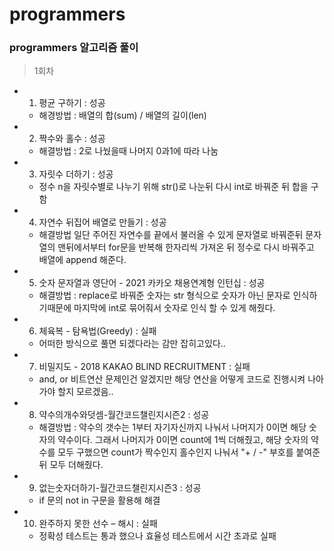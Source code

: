 # programmers
### programmers 알고리즘 풀이

> 1회차
- 1. 평균 구하기 : 성공
    - 해경방법 : 배열의 합(sum) / 배열의 길이(len)

- 2. 짝수와 홀수 : 성공
    - 해결방법 : 2로 나눴을때 나머지 0과1에 따라 나눔 

- 3. 자릿수 더하기 : 성공
    - 정수 n을 자릿수별로 나누기 위해 str()로 나눈뒤 다시 int로 바꿔준 뒤 합을 구함

- 4. 자연수 뒤집어 배열로 만들기 : 성공
    - 해결방법 일단 주어진 자연수를 끝에서 불러올 수 있게 문자열로 바꿔준뒤 문자열의 맨뒤에서부터 for문을 반복해 한자리씩 가져온 뒤 정수로 다시 바꿔주고 배열에 append 해준다. 

- 5. 숫자 문자열과 영단어 - 2021 카카오 채용연계형 인턴십 : 성공
    - 해결방법 : replace로 바꿔준 숫자는 str 형식으로 숫자가 아닌 문자로 인식하기때문에 마지막에 int로 묶어줘서 숫자로 인식 할 수 있게 해줬다.

- 6. 체육복 - 탐욕법(Greedy) : 실패
    - 어떠한 방식으로 풀면 되겠다라는 감만 잡히고있다..

- 7. 비밀지도 - 2018 KAKAO BLIND RECRUITMENT : 실패
    - and, or 비트연산 문제인건 알겠지만 해당 연산을 어떻게 코드로 진행시켜 나아가야 할지 모르겠음..

- 8. 약수의개수와덧셈-월간코드챌린지시즌2 : 성공
    - 해결방법 : 약수의 갯수는 1부터 자기자신까지 나눠서 나머지가 0이면 해당 숫자의 약수이다. 그래서 나머지가 0이면 count에 1씩 더해줬고, 해당 숫자의 약수를 모두 구했으면 count가 짝수인지 홀수인지 나눠서 "+ / -" 부호를 붙여준뒤 모두 더해줬다.

- 9. 없는숫자더하기-월간코드챌린지시즌3 : 성공
    - if 문의 not in 구문을 활용해 해결

- 10. 완주하지 못한 선수 – 해시 : 실패
    - 정확성 테스트는 통과 했으나 효율성 테스트에서 시간 초과로 실패